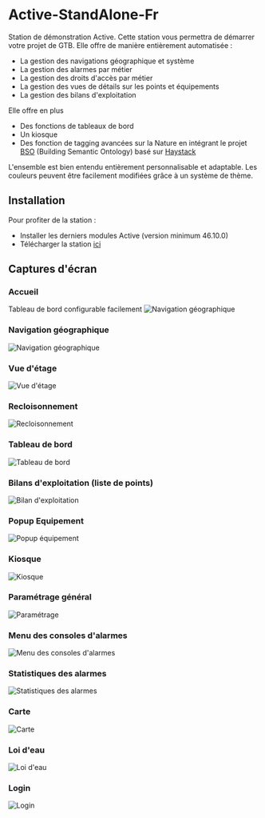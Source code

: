 # Active-StandAlone-Fr
Station de démonstration Active. Cette station vous permettra de démarrer votre projet de GTB. Elle offre de manière entièrement automatisée :
 - La gestion des navigations géographique et système
 - La gestion des alarmes par métier
 - La gestion des droits d'accès par métier
 - La gestion des vues de détails sur les points et équipements
 - La gestion des bilans d'exploitation

 Elle offre en plus
 - Des fonctions de tableaux de bord
 - Un kiosque
 - Des fonction de tagging avancées sur la Nature en intégrant le projet [BSO](https://bso-project.org) (Building Semantic Ontology) basé sur [Haystack](https://project-haystack.org)

 L'ensemble est bien entendu entièrement personnalisable et adaptable. Les couleurs peuvent être facilement modifiées grâce à un système de thème.

## Installation

Pour profiter de la station :
- Installer les derniers modules Active (version minimum 46.10.0)
- Télécharger la station [ici](http://doc.active-framework.com/pages/viewpage.action?pageId=984894)


## Captures d'écran

### Accueil
Tableau de bord configurable facilement
![Navigation géographique](https://user-images.githubusercontent.com/24372104/57014550-e512c580-6c10-11e9-9e22-e99fe6d21a19.PNG)

### Navigation géographique
![Navigation géographique](https://user-images.githubusercontent.com/24372104/56462338-24941300-63c2-11e9-9bcc-28ecfae38450.PNG)

### Vue d'étage
![Vue d'étage](https://user-images.githubusercontent.com/24372104/56462410-0bd82d00-63c3-11e9-86ca-32cf4a662e2b.PNG)

### Recloisonnement
![Recloisonnement](https://user-images.githubusercontent.com/24372104/56462425-214d5700-63c3-11e9-901e-bab3b9fe0066.PNG)

### Tableau de bord
![Tableau de bord](https://user-images.githubusercontent.com/24372104/56462346-4e4d3a00-63c2-11e9-81c6-884c31700bb3.PNG)

### Bilans d'exploitation (liste de points)
![Bilan d'exploitation](https://user-images.githubusercontent.com/24372104/56462412-0e3a8700-63c3-11e9-8b32-d341709f3c32.PNG)

### Popup Equipement
![Popup équipement](https://user-images.githubusercontent.com/24372104/56462416-15619500-63c3-11e9-8703-da9a1e7294e0.PNG)

### Kiosque
![Kiosque](https://user-images.githubusercontent.com/24372104/56462415-12ff3b00-63c3-11e9-94d2-5f3893008a1d.PNG)

### Paramétrage général
![Paramétrage](https://user-images.githubusercontent.com/24372104/56462420-198db280-63c3-11e9-8ec7-9981c80459db.PNG)

### Menu des consoles d'alarmes
![Menu des consoles d'alarmes](https://user-images.githubusercontent.com/24372104/56462422-1d213980-63c3-11e9-988a-589b18f32dbe.PNG)

### Statistiques des alarmes
![Statistiques des alarmes](https://user-images.githubusercontent.com/24372104/56462404-fd8a1100-63c2-11e9-8da0-08342644c7b8.PNG)

### Carte
![Carte](https://user-images.githubusercontent.com/24372104/56462428-24e0de00-63c3-11e9-9ce8-8d8a87223d18.PNG)

### Loi d'eau
![Loi d'eau](https://user-images.githubusercontent.com/24372104/56462432-2dd1af80-63c3-11e9-816c-3f0410f95a8c.PNG)

### Login
![Login](https://user-images.githubusercontent.com/24372104/56462403-f82cc680-63c2-11e9-9219-54f120adafad.PNG)
